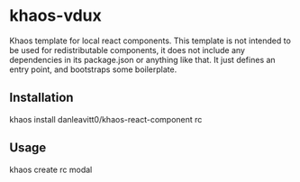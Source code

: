 # khaos-vdux

Khaos template for local react components. This template is not intended to be used for redistributable components, it does not include any dependencies in its package.json or anything like that. It just defines an entry point, and bootstraps some boilerplate.

## Installation

khaos install danleavitt0/khaos-react-component rc

## Usage

khaos create rc modal
